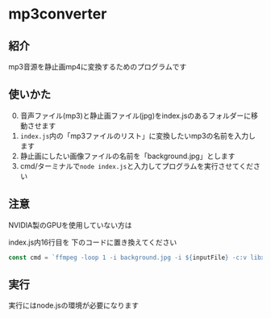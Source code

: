 # mp3converter
## 紹介
mp3音源を静止画mp4に変換するためのプログラムです

## 使いかた
0. 音声ファイル(mp3)と静止画ファイル(jpg)をindex.jsのあるフォルダーに移動させます
1. `index.js`内の「mp3ファイルのリスト」に変換したいmp3の名前を入力します
2. 静止画にしたい画像ファイルの名前を「background.jpg」とします
3. cmd/ターミナルで```node index.js```と入力してプログラムを実行させてください

## 注意
NVIDIA製のGPUを使用していない方は

index.js内16行目を
下のコードに置き換えてください
```javascript
const cmd = `ffmpeg -loop 1 -i background.jpg -i ${inputFile} -c:v libx264 -c:a aac -b:a 320k -shortest ${outputFolder}
```

## 実行

実行にはnode.jsの環境が必要になります

